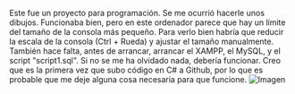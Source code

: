 Este fue un proyecto para programación. Se me ocurrió hacerle unos dibujos. Funcionaba bien, pero en este ordenador parece que hay un límite del tamaño de la consola más pequeño. Para verlo bien habría que reducir la escala de la consola (Ctrl + Rueda) y ajustar el tamaño manualmente. También hace falta, antes de arrancar, arrancar el XAMPP, el MySQL, y el script "script1.sql". Si no se me ha olvidado nada, debería funcionar. Creo que es la primera vez que subo código en C# a Github, por lo que es probable que me deje alguna cosa necesaria para que funcione.
![Imagen]([https://github.com/GSV-Grey-Area/GSDA/blob/main/assets/images/2022-10-13%2020_14_27.png](https://github.com/GSV-Grey-Area/GSDA/blob/main/Programaci%C3%B3n/%5B2023-05-21%5D%20%22Pokemon%22%208.6E/img/Cover.png)?raw=true)
